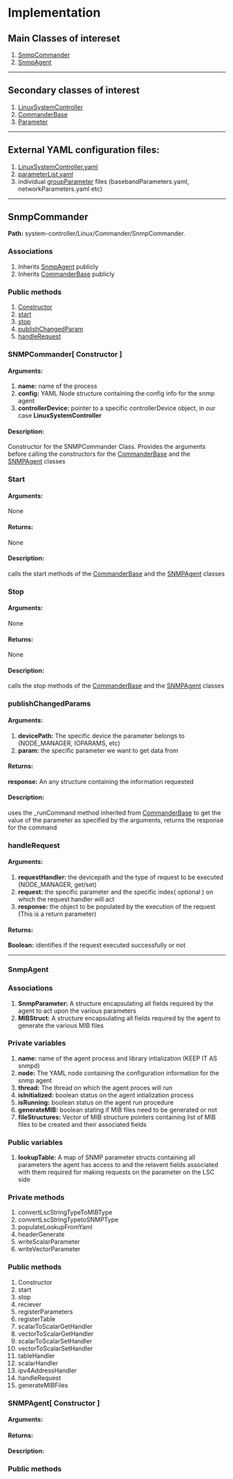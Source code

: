 # Implementation

## Main Classes of intereset
1. [SnmpCommander](#snmpcommander)
2. [SnmpAgent](#snmpagent)
--------
## Secondary classes of interest
1. [LinuxSystemController]()
2. [CommanderBase]()
3. [Parameter]()
--------
## External YAML configuration files:
1. [LinuxSystemController.yaml]()
2. [parameterList.yaml]()
3. individual [groupParameter]() files (basebandParameters.yaml, networkParameters.yaml etc) 
--------
## SnmpCommander
**Path:** system-controller/Linux/Commander/SnmpCommander.

### Associations
1. Inherits [SnmpAgent](#snmpagent) publicly
2. Inherits [CommanderBase](#commander) publicly

### Public methods
1. [Constructor](#snmpcommander-constructor-)
2. [start]()
3. [stop]()
4. [publishChangedParam]()
5. [handleRequest]()

### SNMPCommander[ Constructor ]
#### Arguments:
1. **name:** name of the process 
2. **config:** YAML Node structure containing the config info for the snmp agent
3. **controllerDevice:** pointer to a specific controllerDevice object, in our case **LinuxSystemController**
#### Description:
Constructor for the SNMPCommander Class. Provides the arguments before calling the constructors for the [CommanderBase](#commander) and the [SNMPAgent](#snmpagent) classes

### Start
#### Arguments:
None
#### Returns:
None
#### Description:
calls the start methods of the [CommanderBase](#commander) and the [SNMPAgent](#snmpagent) classes

### Stop
#### Arguments:
None
#### Returns:
None
#### Description:
calls the stop methods of the [CommanderBase](#commander) and the [SNMPAgent](#snmpagent) classes

### publishChangedParams
#### Arguments:
1. **devicePath:** The specific device the parameter belongs to (NODE_MANAGER, IOPARAMS, etc)
2. **param:** the specific parameter we want to get data from
#### Returns:
**response:** An any structure containing the information requested
#### Description:
uses the \_runCommand method inherited from [CommanderBase](#commander) to get the value of the parameter as specified by the arguments, returns the response for the command

### handleRequest
#### Arguments: 
1. **requestHandler:** the devicepath and the type of request to be executed (NODE_MANAGER, get/set)
2. **request:** the specific parameter and the specific index( optional ) on which the request handler will act
3. **response:** the object to be populated by the execution of the request (This is a return parameter)
#### Returns:
**Boolean:** identifies if the request executed successfully or not

--------
### SnmpAgent

### Associations
1. **SnmpParameter:** A structure encapsulating all fields required by the agent to act upon the various parameters
2. **MIBStruct:** A structure encapsulating all fields required by the agent to generate the various MIB files

### Private variables
1. **name:** name of the agent process and library intialization (KEEP IT AS snmpd)
2. **node:** The YAML node containing the configuration information for the snmp agent
3. **thread:** The thread on which the agent proces will run
4. **isInitialized:** boolean status on the agent intialization process
5. **isRunning:** boolean status on the agent run procedure
6. **generateMIB:** boolean stating if MIB files need to be generated or not
7. **fileStructures:** Vector of MIB structure pointers containing list of MIB files to be created and their associated fields

### Public variables
1. **lookupTable:** A map of SNMP parameter structs containing all parameters the agent has access to and the relavent fields associated with them required for making requests on the parameter on the LSC side

### Private methods
1. convertLscStringTypeToMIBType
2. convertLscStringTypetoSNMPType
3. populateLookupFromYaml
4. headerGenerate
5. writeScalarParameter
6. writeVectorParameter

### Public methods
1. Constructor
2. start
3. stop
4. reciever
5. registerParameters
6. registerTable
7. scalarToScalarGetHandler
8. vectorToScalarGetHandler
9. scalarToScalarSetHandler
10. vectorToScalarSetHandler
11. tableHandler
12. scalarHandler
13. ipv4AddressHandler
14. handleRequest
15. generateMIBFiles

### SNMPAgent[ Constructor ]
#### Arguments:
#### Returns:
#### Description:



### Public methods
